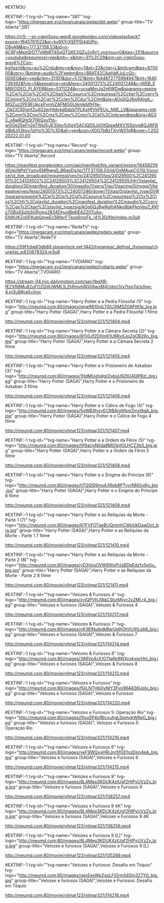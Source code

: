 #EXTM3U



#EXTINF:-1 tvg-id=""tvg-name="SBT" tvg-logo="https://megacam.xyz/img/canais/webp/sbt.webp" group-title="TV Aberta",SBT

https://rr5---sn-cgpn5oxu-wqv6.googlevideo.com/videoplayback?expire=1645761522&ei=kv8XYrXSFPSI4dUPp-OByAM&ip=177.37.158.53&id=o-AC8FyMezQrDT7xMbRT45pQTQ6E2QZu2x9y1_yozmuuvG&itag=251&source=youtube&requiressl=yes&mh=-x&mm=31%2C29&mn=sn-cgpn5oxu-wqv6%2Csn-bg0eznll&ms=au%2Crdu&mv=m&mvi=5&pl=22&ctier=L&initcwndbps=870000&vprv=1&mime=audio%2Fwebm&ns=B8AT42CAaHaKJuLcQc-00XEG&gir=yes&clen=31351&dur=5.121&lmt=1644872775994947&mt=1645739362&fvip=5&keepalive=yes&fexp=24001373%2C24007246&c=WEB_EMBEDDED_PLAYER&txp=5311224&n=ucxaMmJg2n6WDw&sparams=expire%2Cei%2Cip%2Cid%2Citag%2Csource%2Crequiressl%2Cctier%2Cvprv%2Cmime%2Cns%2Cgir%2Cclen%2Cdur%2Clmt&sig=AOq0QJ8wRAIgA_-MGZuz2PE9EUkcsPymhZAFMGGUikmkbtfH1le-_OkCIC5Dgnf2u4G2erHtdvkdSdzbTPLKxHfVkPEUx_N9E_LV&lsparams=mh%2Cmm%2Cmn%2Cms%2Cmv%2Cmvi%2Cpl%2Cinitcwndbps&lsig=AG3C_xAwRQIgSt7IWQvuYtp-wGOe25eFn2eTWsl5jJE30pv1UligV5ACIQDSJiiOXQjawMXV15Ssivg8QJi6FBslBdIJ03bsv7aYlg%3D%3D&alr=yes&cpn=XGG7bBzTXyjW01gR&cver=1.20220222.01.00

#EXTINF:-1 tvg-id=""tvg-name="Record" tvg-logo="https://megacam.xyz/img/canais/webp/record.webp" group-title="TV Aberta",Record

https://manifest.googlevideo.com/api/manifest/hls_variant/expire/1645825940/ei/NPsYYumyEMfhwgS_86qoDg/ip/177.37.158.53/id/OxMAupCG1SI.1/source/yt_live_broadcast/requiressl/yes/tx/24129501/txs/24129500%2C24129501%2C24129502%2C24129503%2C24129504%2C24129505/hfr/1/playlist_duration/30/manifest_duration/30/maudio/1/vprv/1/go/1/pacing/0/nvgoi/1/keepalive/yes/fexp/24001373%2C24007246/dover/11/itag/0/playlist_type/DVR/sparams/expire%2Cei%2Cip%2Cid%2Csource%2Crequiressl%2Ctx%2Ctxs%2Chfr%2Cplaylist_duration%2Cmanifest_duration%2Cmaudio%2Cvprv%2Cgo%2Citag%2Cplaylist_type/sig/AOq0QJ8wRgIhANko8bkPkqVeq7_KKfz7GBqSSzibSGRyms2834DhuoBbAiEA2207uAo-EhWUKZo0FKubQmwEc5RfprFTkox6mzFk_j4%3D/file/index.m3u8

#EXTINF:-1 tvg-id=""tvg-name="RedeTV" tvg-logo="https://megacam.xyz/img/canais/webp/redetv.webp" group-title="TV Aberta",RedeTV

https://59f1cbe63db89.streamlock.net:1443/tvpampa/_definst_/tvpampa/chunklist_w820678324.m3u8

#EXTINF:-1 tvg-id=""tvg-name="TVDIARIO" tvg-logo="https://megacam.xyz/img/canais/webp/tvdiario.webp" group-title="TV Aberta",TVDIARIO

https://stream-04.nyc.dailymotion.com/sec(IbeXB-fEZXft8Mu82uFOZQWJWML1L2hRmvhRG06wzM4)/dm/3/x7txn7q/s/live-4.m3u8#cell=lnyc

#EXTINF:-1 tvg-id=""tvg-name="Harry Potter e a Pedra Filosofal (1)" tvg-logo="http://meumd.com:80/images/qnw9610ojLT0jU3lMSZOAFttt1e_big.jpg" group-title="Harry Potter (SAGA)",Harry Potter e a Pedra Filosofal 1 filme

http://meumd.com:80/movie/vilmar123/vilmar321/121404.mp4

#EXTINF:-1 tvg-id=""tvg-name="Harry Potter e a Câmara Secreta (2)" tvg-logo="http://meumd.com:80/images/811j0Jf2D0mK1U6RxXJoZgOB29n_big.jpg" group-title="Harry Potter (SAGA)",Harry Potter e a Câmara Secreta 2 filme

http://meumd.com:80/movie/vilmar123/vilmar321/121405.mp4

#EXTINF:-1 tvg-id=""tvg-name="Harry Potter e o Prisioneiro de Azkaban (3)" tvg-logo="http://meumd.com:80/images/1HdMUghqlgOIvbsU9ZtO40IPRzl_big.jpg" group-title="Harry Potter (SAGA)",Harry Potter e o Prisioneiro de Azkaban 3 filme

http://meumd.com:80/movie/vilmar123/vilmar321/121406.mp4

#EXTINF:-1 tvg-id=""tvg-name="Harry Potter e o Cálice de Fogo (4)" tvg-logo="http://meumd.com:80/images/5oWB3hjzyECRBAjgWkmZinxl9qA_big.jpg" group-title="Harry Potter (SAGA)",Harry Potter e o Cálice de Fogo 4 filme

http://meumd.com:80/movie/vilmar123/vilmar321/121407.mp4

#EXTINF:-1 tvg-id=""tvg-name="Harry Potter e a Ordem da Fênix (5)" tvg-logo="http://meumd.com:80/images/tIf9aUyNljda9MG1pjlOLHCZ3b0_big.jpg" group-title="Harry Potter (SAGA)",Harry Potter e a Ordem da Fênix 5 filme

http://meumd.com:80/movie/vilmar123/vilmar321/121408.mp4

#EXTINF:-1 tvg-id=""tvg-name="Harry Potter e o Enigma do Príncipe (6)" tvg-logo="http://meumd.com:80/images/hTQQ5l9mxA3Rob8PTyvrNNGuj6y_big.jpg" group-title="Harry Potter (SAGA)",Harry Potter e o Enigma do Príncipe 6 filme

http://meumd.com:80/movie/vilmar123/vilmar321/121409.mp4

#EXTINF:-1 tvg-id=""tvg-name="Harry Potter e as Relíquias da Morte - Parte 1 (7)" tvg-logo="http://meumd.com:80/images/67FVFOTaeBUQnimhCWpUkDawDct_big.jpg" group-title="Harry Potter (SAGA)",Harry Potter e as Relíquias da Morte - Parte 1 7 filme

http://meumd.com:80/movie/vilmar123/vilmar321/121410.mp4

#EXTINF:-1 tvg-id=""tvg-name="Harry Potter e as Relíquias da Morte - Parte 2 (8)" tvg-logo="http://meumd.com:80/images/yD3VosOVW8WxPUzBDpEdzfv5pGx_big.jpg" group-title="Harry Potter (SAGA)",Harry Potter e as Relíquias da Morte - Parte 2 8 filme

http://meumd.com:80/movie/vilmar123/vilmar321/121411.mp4

#EXTINF:-1 tvg-id=""tvg-name="Velozes & Furiosos 4" tvg-logo="http://meumd.com:80/images/zvjQPVttJWaCSbzMijyc2x2MLr4_big.jpg" group-title="Velozes e furiosos (SAGA)",Velozes & Furiosos 4

http://meumd.com:80/movie/vilmar123/vilmar321/114217.mp4

#EXTINF:-1 tvg-id=""tvg-name="Velozes & Furiosos 7" tvg-logo="http://meumd.com:80/images/vK3EINuibdkBwUe9jOhVUXtLeb6_big.jpg" group-title="Velozes e furiosos (SAGA)",Velozes & Furiosos 7

http://meumd.com:80/movie/vilmar123/vilmar321/114214.mp4

#EXTINF:-1 tvg-id=""tvg-name="Velozes & Furiosos 8" tvg-logo="http://meumd.com:80/images/38RVo4cX1O7Ia6k9WXcxkxprHm_big.jpg" group-title="Velozes e furiosos (SAGA)",Velozes & Furiosos 8

http://meumd.com:80/movie/vilmar123/vilmar321/114213.mp4

#EXTINF:-1 tvg-id=""tvg-name="Velozes e Furiosos" tvg-logo="http://meumd.com:80/images/fGiLNTHbDyNIY3Fvo96A836UpIy_big.jpg" group-title="Velozes e furiosos (SAGA)",Velozes e Furiosos

http://meumd.com:80/movie/vilmar123/vilmar321/114220.mp4

#EXTINF:-1 tvg-id=""tvg-name="Velozes e Furiosos 5: Operação Rio" tvg-logo="http://meumd.com:80/images/l1lvu5P4xfBicxuhgL0pmvkWReO_big.jpg" group-title="Velozes e furiosos (SAGA)", Velozes e Furiosos 5: Operação Rio

http://meumd.com:80/movie/vilmar123/vilmar321/114216.mp4

#EXTINF:-1 tvg-id=""tvg-name="Velozes e Furiosos 6" tvg-logo="http://meumd.com:80/images/yeF9WQvxHRrJnr5fGEfnzDpn4pA_big.jpg" group-title="Velozes e furiosos (SAGA)",Velozes e Furiosos 6

http://meumd.com:80/movie/vilmar123/vilmar321/114215.mp4

#EXTINF:-1 tvg-id=""tvg-name="Velozes e Furiosos 9" tvg-logo="http://meumd.com:80/images/8L4Mep3KDUK4ztUgf2HlPvUVzZy_big.jpg" group-title="Velozes e furiosos (SAGA)",Velozes e Furiosos 9

http://meumd.com:80/movie/vilmar123/vilmar321/138257.mp4

#EXTINF:-1 tvg-id=""tvg-name="Velozes e Furiosos 9 4K" tvg-logo="http://meumd.com:80/images/8L4Mep3KDUK4ztUgf2HlPvUVzZy_big.jpg" group-title="Velozes e furiosos (SAGA)",Velozes e Furiosos 9 4K

http://meumd.com:80/movie/vilmar123/vilmar321/138256.mp4

#EXTINF:-1 tvg-id=""tvg-name="Velozes e Furiosos 9 [L]" tvg-logo="http://meumd.com:80/images/8L4Mep3KDUK4ztUgf2HlPvUVzZy_big.jpg" group-title="Velozes e furiosos (SAGA)",Velozes e Furiosos 9 [L]

http://meumd.com:80/movie/vilmar123/vilmar321/135289.mp4

#EXTINF:-1 tvg-id=""tvg-name="Velozes e Furiosos: Desafio em Tóquio" tvg-logo="http://meumd.com:80/images/qexEesWpZgxLFlOrm54Sjn3Z7Y0_big.jpg" group-title="Velozes e furiosos (SAGA)",Velozes e Furiosos: Desafio em Tóquio

http://meumd.com:80/movie/vilmar123/vilmar321/114218.mp4

